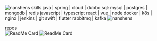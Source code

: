 <img src="https://raw.github.com/nanshens/nanshens/master/source/title.jpg" alt="nanshens" />   
skills   
java | spring | cloud | dubbo   
sql: mysql | postgres | mongodb | redis   
javascript | typescript    
react | vue | node   
docker | k8s | nginx | jenkins | git   
swift | flutter   
rabbitmq | kafka    
   
<img src="https://github-readme-stats.vercel.app/api?username=nanshens&show_icons=true" alt="nanshens" />   
      
repos   
![ReadMe Card](https://github-readme-stats.vercel.app/api/pin/?username=nanshens&repo=springbootdemo)
![ReadMe Card](https://github-readme-stats.vercel.app/api/pin/?username=nanshens&repo=jpa-starter)   
